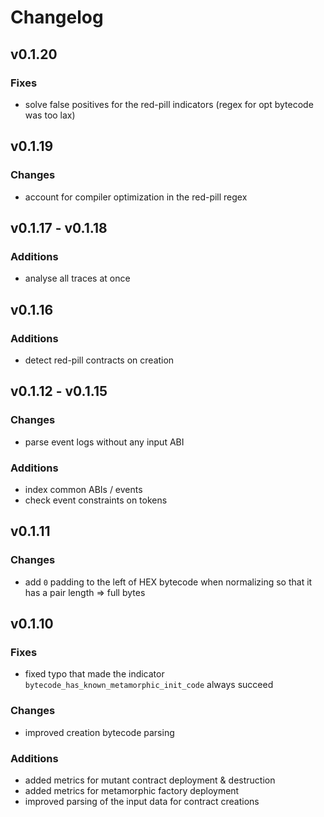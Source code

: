 # Changelog

## v0.1.20

### Fixes

- solve false positives for the red-pill indicators (regex for opt bytecode was too lax)

## v0.1.19

### Changes

- account for compiler optimization in the red-pill regex

## v0.1.17 - v0.1.18

### Additions

- analyse all traces at once

## v0.1.16

### Additions

- detect red-pill contracts on creation

## v0.1.12 - v0.1.15

### Changes

- parse event logs without any input ABI

### Additions

- index common ABIs / events
- check event constraints on tokens

## v0.1.11

### Changes

- add `0` padding to the left of HEX bytecode when normalizing so that it has a pair length => full bytes

## v0.1.10

### Fixes

- fixed typo that made the indicator `bytecode_has_known_metamorphic_init_code` always succeed

### Changes

- improved creation bytecode parsing

### Additions

- added metrics for mutant contract deployment & destruction
- added metrics for metamorphic factory deployment
- improved parsing of the input data for contract creations
